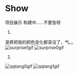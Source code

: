 # Show
项目展示
构建中……不要急呀
  
  
1.
录屏把我的颜色变化都录没了，气。。  
![surprise1gif](https://github.com/ZhangFengze/Show/raw/master/surprise1.gif)
![surprise0gif](https://github.com/ZhangFengze/Show/raw/master/surprise0.gif)

2.  
![qqtang0gif](https://github.com/ZhangFengze/Show/raw/master/qqtang.gif)
![qqtang1gif](https://github.com/ZhangFengze/Show/raw/master/qqtang1.gif)
